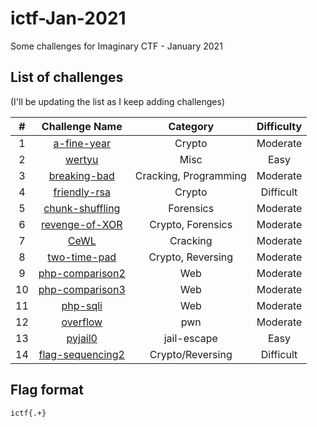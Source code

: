 # ictf-Jan-2021

Some challenges for Imaginary CTF - January 2021


## List of challenges

(I'll be updating the list as I keep adding challenges)

| # | Challenge Name | Category | Difficulty |
|:-:|:--------------:|:--------:|:----------:|
| 1 | [a-fine-year](../main/a-fine-year/README.md) | Crypto | Moderate |
| 2 | [wertyu](../main/a-fine-year/README.md) | Misc | Easy |
| 3 | [breaking-bad](../main/breaking-bad/README.md) | Cracking, Programming | Moderate
| 4 | [friendly-rsa](../main/friendly-rsa/README.md) | Crypto | Difficult
| 5 | [chunk-shuffling](../main/chunk-shuffling/README.md) | Forensics | Moderate
| 6 | [revenge-of-XOR](../main/revenge-of-XOR/README.md) | Crypto, Forensics | Moderate
| 7 | [CeWL](../main/CeWL/README.md) | Cracking | Moderate
| 8 | [two-time-pad](../main/two-time-pad/README.md) | Crypto, Reversing | Moderate
| 9 | [php-comparison2](../main/php-comparison2/README.md) | Web | Moderate
| 10 | [php-comparison3](../main/php-comparison3/README.md) | Web | Moderate
| 11 | [php-sqli](../main/php-sqli/README.md) | Web | Moderate
| 12 | [overflow](../main/overflow/README.md) | pwn | Moderate
| 13 | [pyjail0](../main/pyjail0/README.md) | jail-escape | Easy
| 14 | [flag-sequencing2](../main/flag-sequencing2/README.md) | Crypto/Reversing | Difficult

## Flag format

`ictf{.+}`

